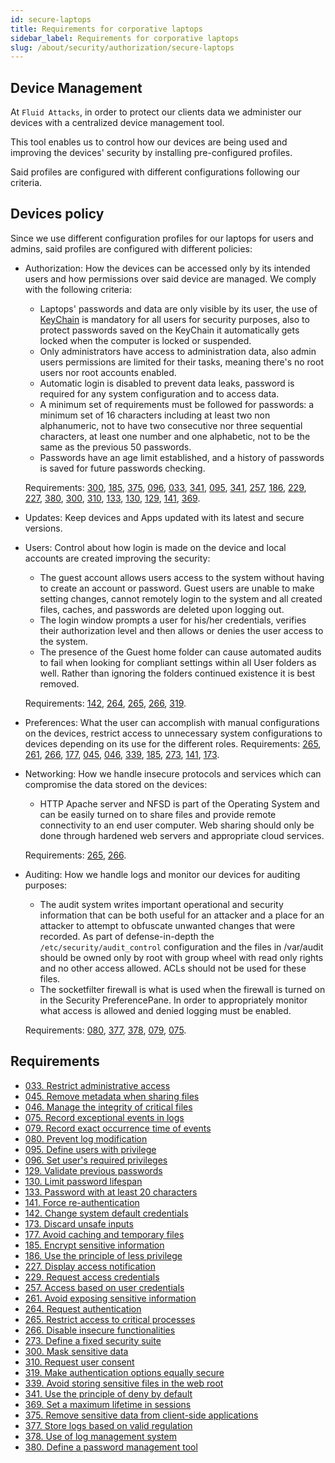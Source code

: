 ```yaml
---
id: secure-laptops
title: Requirements for corporative laptops
sidebar_label: Requirements for corporative laptops
slug: /about/security/authorization/secure-laptops
---
```


## Device Management

At `Fluid Attacks`,
in order to protect our clients data
we administer our devices with a centralized
device management tool.

This tool enables us to control
how our devices are being used
and improving the devices' security
by installing pre-configured profiles.

Said profiles are configured with different
configurations following our criteria.

## Devices policy

Since we use different configuration
profiles for our laptops for users and admins,
said profiles are configured with different policies:

- Authorization: How the devices can be accessed
  only by its intended users and how permissions
  over said device are managed. We comply with
  the following criteria:

  - Laptops' passwords and data are only
    visible by its user, the use of
    [KeyChain](https://es.wikipedia.org/wiki/Keychain_(software))
    is mandatory for all users for security purposes,
    also to protect passwords saved on the KeyChain
    it automatically gets locked
    when the computer is locked or suspended.
  - Only administrators have access to administration
    data, also admin users permissions are limited for their
    tasks, meaning there's no root users nor root accounts
    enabled.
  - Automatic login is disabled to prevent data leaks,
    password is required for any system configuration and
    to access data.
  - A minimum set of requirements must be followed for passwords:
    a minimum set of 16 characters including at least two
    non alphanumeric, not to have two consecutive nor three
    sequential characters, at least one number and one alphabetic,
    not to be the same as the previous 50 passwords.
  - Passwords have an age limit established, and a history of
    passwords is saved for future passwords checking.

  Requirements:
  [300](/criteria/requirements/300), [185](/criteria/requirements/185),
  [375](/criteria/requirements/375), [096](/criteria/requirements/096),
  [033](/criteria/requirements/033), [341](/criteria/requirements/341),
  [095](/criteria/requirements/095), [341](/criteria/requirements/341),
  [257](/criteria/requirements/257), [186](/criteria/requirements/186),
  [229](/criteria/requirements/229), [227](/criteria/requirements/227),
  [380](/criteria/requirements/380), [300](/criteria/requirements/300),
  [310](/criteria/requirements/310), [133](/criteria/requirements/133),
  [130](/criteria/requirements/130), [129](/criteria/requirements/129),
  [141](/criteria/requirements/141), [369](/criteria/requirements/369).

- Updates: Keep devices and Apps updated
  with its latest and secure versions.

- Users: Control about how login is made on the device and
  local accounts are created improving the security:

  - The guest account allows users access to the system
    without having to create an account or password.
    Guest users are unable to make setting changes,
    cannot remotely login to the system and all created
    files, caches, and passwords are deleted upon logging out.
  - The login window prompts a user for his/her credentials,
    verifies their authorization level and then allows or
    denies the user access to the system.
  - The presence of the Guest home folder can cause
    automated audits to fail when looking for
    compliant settings within all User folders as well.
    Rather than ignoring the folders continued existence
    it is best removed.

  Requirements:
  [142](/criteria/requirements/142), [264](/criteria/requirements/264),
  [265](/criteria/requirements/265), [266](/criteria/requirements/266),
  [319](/criteria/requirements/319).

- Preferences: What the user can accomplish
  with manual configurations on the devices,
  restrict access to unnecessary system configurations
  to devices depending on its use for the different roles.
  Requirements:
  [265](/criteria/requirements/265), [261](/criteria/requirements/261),
  [266](/criteria/requirements/266), [177](/criteria/requirements/177),
  [045](/criteria/requirements/045), [046](/criteria/requirements/046),
  [339](/criteria/requirements/339), [185](/criteria/requirements/185),
  [273](/criteria/requirements/273), [141](/criteria/requirements/141),
  [173](/criteria/requirements/173).

- Networking: How we handle insecure
  protocols and services which can
  compromise the data stored on the devices:

  - HTTP Apache server and NFSD is part of the Operating System
    and can be easily turned on to share files and
    provide remote connectivity to an end user computer.
    Web sharing should only be done through hardened
    web servers and appropriate cloud services.

  Requirements:
  [265](/criteria/requirements/265), [266](/criteria/requirements/266).

- Auditing: How we handle logs and monitor
  our devices for auditing purposes:

  - The audit system writes important operational
    and security information that can be both
    useful for an attacker and a place for an
    attacker to attempt to obfuscate unwanted
    changes that were recorded. As part of
    defense-in-depth the `/etc/security/audit_control`
    configuration and the files in /var/audit should
    be owned only by root with group wheel with read
    only rights and no other access allowed.
    ACLs should not be used for these files.
  - The socketfilter firewall is what is used
    when the firewall is turned on in the Security
    PreferencePane. In order to appropriately monitor
    what access is allowed and denied logging must be enabled.

  Requirements:
  [080](/criteria/requirements/080), [377](/criteria/requirements/377),
  [378](/criteria/requirements/378), [079](/criteria/requirements/079),
  [075](/criteria/requirements/075).

## Requirements

- [033. Restrict administrative access](/criteria/requirements/033)
- [045. Remove metadata when sharing files](/criteria/requirements/045)
- [046. Manage the integrity of critical files](/criteria/requirements/046)
- [075. Record exceptional events in logs](/criteria/requirements/075)
- [079. Record exact occurrence time of events](/criteria/requirements/079)
- [080. Prevent log modification](/criteria/requirements/080)
- [095. Define users with privilege](/criteria/requirements/095)
- [096. Set user's required privileges](/criteria/requirements/096)
- [129. Validate previous passwords](/criteria/requirements/129)
- [130. Limit password lifespan](/criteria/requirements/130)
- [133. Password with at least 20 characters](/criteria/requirements/133)
- [141. Force re-authentication](/criteria/requirements/141)
- [142. Change system default credentials](/criteria/requirements/142)
- [173. Discard unsafe inputs](/criteria/requirements/173)
- [177. Avoid caching and temporary files](/criteria/requirements/177)
- [185. Encrypt sensitive information](/criteria/requirements/185)
- [186. Use the principle of less privilege](/criteria/requirements/186)
- [227. Display access notification](/criteria/requirements/227)
- [229. Request access credentials](/criteria/requirements/229)
- [257. Access based on user credentials](/criteria/requirements/257)
- [261. Avoid exposing sensitive information](/criteria/requirements/261)
- [264. Request authentication](/criteria/requirements/264)
- [265. Restrict access to critical processes](/criteria/requirements/265)
- [266. Disable insecure functionalities](/criteria/requirements/266)
- [273. Define a fixed security suite](/criteria/requirements/273)
- [300. Mask sensitive data](/criteria/requirements/300)
- [310. Request user consent](/criteria/requirements/310)
- [319. Make authentication options equally secure](/criteria/requirements/319)
- [339. Avoid storing sensitive files in the web root](/criteria/requirements/339)
- [341. Use the principle of deny by default](/criteria/requirements/341)
- [369. Set a maximum lifetime in sessions](/criteria/requirements/369)
- [375. Remove sensitive data from client-side applications](/criteria/requirements/375)
- [377. Store logs based on valid regulation](/criteria/requirements/377)
- [378. Use of log management system](/criteria/requirements/378)
- [380. Define a password management tool](/criteria/requirements/380)
